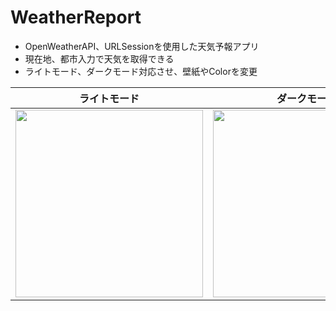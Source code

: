 # WeatherReport
- OpenWeatherAPI、URLSessionを使用した天気予報アプリ
- 現在地、都市入力で天気を取得できる
- ライトモード、ダークモード対応させ、壁紙やColorを変更

|ライトモード|ダークモード|
|---|---|
|<img src="https://user-images.githubusercontent.com/55319251/149362529-d69734ad-2e45-4f93-9035-9a692d4246e9.png" width="300"> | <img src="https://user-images.githubusercontent.com/55319251/149362545-9a12ef54-5610-4272-95a4-9ed9cb2200a5.png" width="300">|
